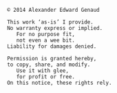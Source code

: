           © 2014 Alexander Edward Genaud

          This work ‘as-is’ I provide.
          No warranty express or implied.
             For no purpose fit,
             not even a wee bit.
          Liability for damages denied.

          Permission is granted hereby,
          to copy, share, and modify.
             Use it with glee,
             for profit or free.
          On this notice, these rights rely.
